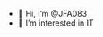- 👋 Hi, I’m @JFA083
- 👀 I’m interested in IT


<!---
JFA083/JFA083 is a ✨ special ✨ repository because its `README.md` (this file) appears on your GitHub profile.
You can click the Preview link to take a look at your changes.
--->
